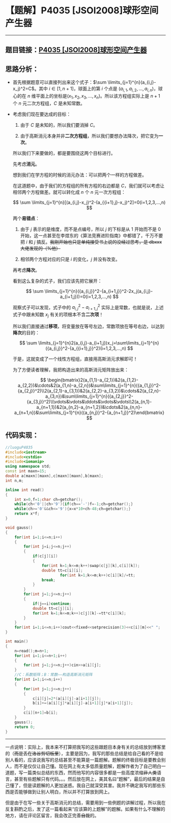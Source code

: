 # 【题解】P4035 [JSOI2008]球形空间产生器

---

## 题目链接：[P4035 [JSOI2008]球形空间产生器](https://www.luogu.com.cn/problem/P4035)

## 思路分析：

- 首先根据题意可以直接列出来这个式子：$\sum \limits_{j=1}^{n}(a_{i,j}-x_j)^2=C$。其中 $i \in [1,n+1]$，球面上的第 $i$ 个点是 $(a_{i,1},a_{i,2},…,a_{i,n})$，球心的在 $n$ 维平面上的坐标是$(x_1,x_2,x_3,…,x_n)$。所以该方程组实际上是 $n+1$ 个 $n$ 元二次方程组，$C$ 是未知常数。

- 考虑我们现在要达成的目标：
  
  1. 由于 $C$ 是未知的，所以我们要消掉 $C$。
  
  2. 由于高斯消元本身并非**二次方程组**，所以我们要想办法降次，把它变为**一次**。
  
  所以我们下来要做的，都是要围绕这两个目标进行。
  
  先考虑**消元**。
  
  想到我们在学方程的时候的消元办法：可以把两个一样的方程做差。
  
  在这道题中，由于我们的方程组的所有方程的右边都是 $C$，我们就可以考虑让相邻两个方程做差。就可以转化成 $n$ 个 $n$ 元一次方程组：
  
  $$
  \sum \limits_{j=1}^{n}[(a_{i,j}-x_j)^2-(a_{{i+1},j}-x_j)^2]=0(i=1,2,3,…,n)
  $$
  
  两个**易错点**：
  
  1. 由于 $j$ 表示的是维度，而不是点编号，所以 $j$ 的下标是从 1 开始而不是 0 开始，这一点甚至在李煜东的《算法竞赛进阶指南》中都错了，千万不要把 $i$ 和 $j$ 搞反。~~我刚开始也只是单纯接受书上说的没经过思考，是 dbxxx 大佬发现的（%他）~~
  
  2. 相邻两个方程对应的只是 $i$ 的变化，$j$ 并没有改变。
  
  再考虑**降次**。
  
  看到这么复杂的式子，我们应该先把它展开：
  
  $$
  \sum \limits_{j=1}^{n}({a_{i,j}}^2-{a_{i+1,j}}^2-2x_j(a_{i,j}-   a_{i+1,j}))=0(i=1,2,3,…,n)
  $$
  
  观察式子可以发现，式子中的 $a_{i,j}^2-a_{i+1,j}^2$ 实际上是常数，也就是说，上述式子中跟未知数 $x_j$ 有关的项根本不含**二次项**！
  
  所以我们直接通过**移项**，将变量放在等号左边，常数项放在等号右边，以达到**降次**的目的：
  
  $$
  \sum \limits_{j=1}^{n}2(a_{i,j}-a_{i+1,j})x_j=\sum\limits_{j=1}^{n}({a_{i,j}}^2-{a_{{i+1},j}}^2)(i=1,2,3,…,n)
  $$
  
  于是，这就变成了一个线性方程组，直接用高斯消元求解即可！
  
  为了方便读者理解，我把构造出来的高斯消元矩阵放出来：
  
     $$
     \begin{bmatrix}2(a_{1,1}-a_{2,1})&2(a_{1,2}-a_{2,2})&\cdots&2(a_{1,n}-a_{2,n})&\sum\limits_{j=1}^{n}({a_{1,j}}^2-{a_{2,j}}^2)\\2(a_{2,1}-a_{3,1})&2(a_{2,2}-a_{3,2})&\cdots&2(a_{2,n}-a_{3,n})&\sum\limits_{j=1}^{n}({a_{2,j}}^2-{a_{3,j}}^2)\\\vdots&\vdots&\ddots&\vdots&\vdots\\2(a_{n,1}-a_{n+1,1})&2(a_{n,2}-a_{n+1,2})&\cdots&2(a_{n,n}-a_{n+1,n})&\sum\limits_{j=1}^{n}({a_{n,j}}^2-{a_{n+1,j}}^2)\end{bmatrix}
     $$

## 代码实现：

```cpp
//luoguP4035
#include<iostream>
#include<cstdio>
#include<iomanip>
using namespace std;
const int maxn=15;
double a[maxn][maxn],c[maxn][maxn],b[maxn];
int n,m;

inline int read()
{
    int x=0,f=1;char ch=getchar();
    while(ch<'0'||ch>'9'){if(ch=='-')f=-1;ch=getchar();}
    while(ch>='0'&&ch<='9'){x=x*10+ch-48;ch=getchar();}
    return x*f;
}

void gauss()
{
    for(int i=1;i<=n;i++)
    {
        for(int j=i;j<=n;j++)
        {
            if(c[j][i])
            {
                for(int k=1;k<=m;k++)swap(c[j][k],c[i][k]);
                double tt=c[i][i];
                        for(int k=1;k<=m;k++)c[i][k]/=tt;
                break;
            }
        }
        for(int j=1;j<=n;j++)
        {
            if(j==i)continue; 
            double tt=c[j][i];
            for(int k=1;k<=m;k++)c[j][k]-=tt*c[i][k];
        }
    }
    for(int i=1;i<=n;i++)cout<<fixed<<setprecision(3)<<c[i][m]<<" ";
}

int main()
{
    n=read();m=n+1;
    for(int i=1;i<=n+1;i++)
    {
        for(int j=1;j<=n;j++)cin>>a[i][j];
    }
    //C：系数矩阵；B：常数——构造高斯消元矩阵 
    for(int i=1;i<=n;i++)
    {
        for(int j=1;j<=n;j++)
        {
            c[i][j]=2*(a[i][j]-a[i+1][j]);
            b[i]+=(a[i][j]*a[i][j]-a[i+1][j]*a[i+1][j]); 
        }
        c[i][n+1]=b[i];
    }
    gauss();
    return 0;
}
```

---

一点说明：实际上，我本来不打算把我写的这些跟题目本身有关的总结放到博客里的（~~而是丢在洛谷剪切板里~~），主要是因为，我写的那些总结是给自己看的不是给别人看的，应该说我写的总结甚至不能算是一篇题解。题解的终极目标是要教会别人，而不是仅仅让自己懂。现在网上有太多低质量题解，题解作者为了自己明白一道题，写一篇类似总结的东西，然而他写的内容很多都是一些高度浓缩~~非人类~~语言，甚至有些题解只有代码。。。然后放在网上，美其名曰“题解”，最后的结果是自己懂了，但是读题解的人更加迷惑。我自己就深受其害。我并不确定我写的那些东西是否能够做到让别人明白，所以并不打算放到网上。

但是由于在写一些关于高斯消元的总结，需要用到一些例题的讲解过程，所以我在反复斟酌之后，发了这一篇看起来“应该算的上题解”的题解。如果有什么不理解的地方，请在评论区留言，我会改正完善~~自裁~~的。
